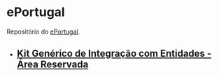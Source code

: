 # ePortugal

Repositório do [ePortugal](https://ePortugal.gov.pt).

- ## [Kit Genérico de Integração com Entidades - Área Reservada](area-reservada)